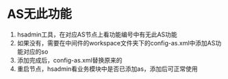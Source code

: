 # AS无此功能

1. hsadmin工具，在对应AS节点上看功能编号中有无此AS功能
2. 如果没有，需要在中间件的workspace文件夹下的config-as.xml中添加AS功能对应的so
3. 添加完成后，config-as.xml替换原来的
4. 重启节点，hsadmin看业务模块中是否已添加as，添加后可正常使用

